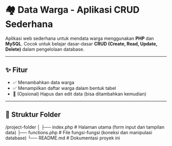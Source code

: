 # 🏘️ Data Warga - Aplikasi CRUD Sederhana

Aplikasi web sederhana untuk mendata warga menggunakan **PHP** dan **MySQL**. Cocok untuk belajar dasar-dasar **CRUD (Create, Read, Update, Delete)** dalam pengelolaan database.

---

## ✨ Fitur
- ✅ Menambahkan data warga
- ✅ Menampilkan daftar warga dalam bentuk tabel
- 🚧 (Opsional) Hapus dan edit data (bisa ditambahkan kemudian)

---

## 📁 Struktur Folder
/project-folder
│
├── index.php          # Halaman utama (form input dan tampilan data)
├── functions.php      # File fungsi-fungsi (koneksi dan manipulasi database)
└── README.md          # Dokumentasi proyek ini


